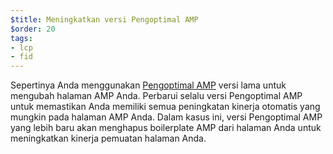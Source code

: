 ```yaml
---
$title: Meningkatkan versi Pengoptimal AMP
$order: 20
tags:
- lcp
- fid
---
```


Sepertinya Anda menggunakan [Pengoptimal AMP](https://amp.dev/documentation/guides-and-tutorials/optimize-and-measure/amp-optimizer-guide/) versi lama untuk mengubah halaman AMP Anda. Perbarui selalu versi Pengoptimal AMP untuk memastikan Anda memiliki semua peningkatan kinerja otomatis yang mungkin pada halaman AMP Anda. Dalam kasus ini, versi Pengoptimal AMP yang lebih baru akan menghapus boilerplate AMP dari halaman Anda untuk meningkatkan kinerja pemuatan halaman Anda.
